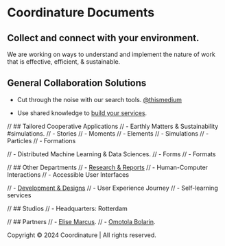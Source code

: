# Coordinature Documents

Collect and connect with your environment.
---

We are working on ways to understand and implement the nature of work that is effective, efficient, & sustainable.

## General Collaboration Solutions
- Cut through the noise with our search tools. <a href="https://thismedium.com" target="_blank">@thismedium</a>

- Use shared knowledge to <a href="https://logic.to" target="_blank">build your services</a>.

// ## Tailored Cooperative Applications
// - Earthly Matters & Sustainability #simulations.
	// - Stories
		// - Moments
		// - Elements
	// - Simulations
		// - Particles
		// - Formations

// - Distributed Machine Learning & Data Sciences. 
	// - Forms
	// - Formats

// ## Other Departments
// - [Research & Reports](research)
	// - Human-Computer Interactions
    // - Accessible User Interfaces

// - [Development & Designs](development)
	// - User Experience Journey
	// - Self-learning services

// ## Studios
// - Headquarters: Rotterdam

// ## Partners
// - <a href="https://elisemarcus.com" target="_blank">Elise Marcus</a>.
// - <a href="https://omoto.la" target="_blank">Omotola Bolarin</a>.

Copyright © 2024 Coordinature | All rights reserved.
